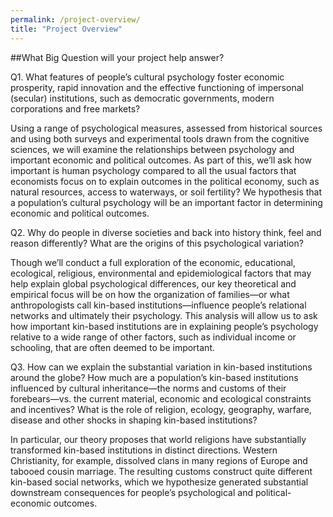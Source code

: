 ```yaml
---
permalink: /project-overview/
title: "Project Overview"
---
```


##What Big Question will your project help answer?

Q1. What features of people’s cultural psychology foster economic prosperity, rapid innovation and the effective functioning of impersonal (secular) institutions, such as democratic governments, modern corporations and free markets?

Using a range of psychological measures, assessed from historical sources and using both surveys and experimental tools drawn from the cognitive sciences, we will examine the relationships between psychology and important economic and political outcomes. As part of this, we’ll ask how important is human psychology compared to all the usual factors that economists focus on to explain outcomes in the political economy, such as natural resources, access to waterways, or soil fertility? We hypothesis that a population’s cultural psychology will be an important factor in determining economic and political outcomes.

Q2. Why do people in diverse societies and back into history think, feel and reason differently? What are the origins of this psychological variation?

Though we’ll conduct a full exploration of the economic, educational, ecological, religious, environmental and epidemiological factors that may help explain global psychological differences, our key theoretical and empirical focus will be on how the organization of families—or what anthropologists call kin-based institutions—influence people’s relational networks and ultimately their psychology. This analysis will allow us to ask how important kin-based institutions are in explaining people’s psychology relative to a wide range of other factors, such as individual income or schooling, that are often deemed to be important.

Q3. How can we explain the substantial variation in kin-based institutions around the globe? How much are a population’s kin-based institutions influenced by cultural inheritance—the norms and customs of their forebears—vs. the current material, economic and ecological
constraints and incentives? What is the role of religion, ecology, geography, warfare, disease and other shocks in shaping kin-based institutions?

In particular, our theory proposes that world religions have substantially transformed kin-based institutions in distinct directions. Western Christianity, for example, dissolved clans in many regions of Europe and tabooed cousin marriage. The resulting customs construct quite
different kin-based social networks, which we hypothesize generated substantial downstream consequences for people’s psychological and political-economic outcomes.
